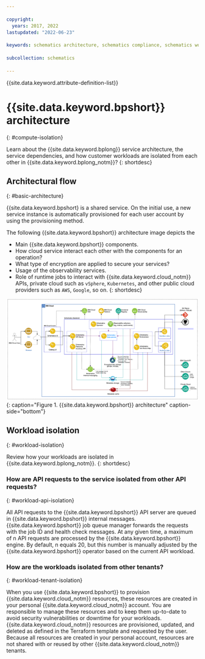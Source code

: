 ```yaml
---

copyright:
  years: 2017, 2022
lastupdated: "2022-06-23"

keywords: schematics architecture, schematics compliance, schematics workload isolation, schematics depdendencies

subcollection: schematics

---
```


{{site.data.keyword.attribute-definition-list}}

# {{site.data.keyword.bpshort}} architecture
{: #compute-isolation}

Learn about the {{site.data.keyword.bplong}} service architecture, the service dependencies, and how customer workloads are isolated from each other in {{site.data.keyword.bplong_notm}}?
{: shortdesc}

## Architectural flow
{: #basic-architecture}

{{site.data.keyword.bpshort} is a shared service. On the initial use, a new service instance is automatically provisioned for each user account by using the provisioning method.

The following {{site.data.keyword.bpshort}} architecture image depicts the 
- Main {{site.data.keyword.bpshort}} components.
- How cloud service interact each other with the components for an operation?
- What type of encryption are applied to secure your services?
- Usage of the observability services.
- Role of runtime jobs to interact with {{site.data.keyword.cloud_notm}} APIs, private cloud such as `vSphere`, `Kubernetes`, and other public cloud providers such as `AWS`, `Google`, so on.
{: shortdesc}

![{{site.data.keyword.bpshort}} architecture](images/schematics-enduser-architecture.png){: caption="Figure 1. {{site.data.keyword.bpshort}} architecture" caption-side="bottom"}

## Workload isolation
{: #workload-isolation}

Review how your workloads are isolated in {{site.data.keyword.bplong_notm}}.
{: shortdesc}

### How are API requests to the service isolated from other API requests?
{: #workload-api-isolation}

All API requests to the {{site.data.keyword.bpshort}} API server are queued in {{site.data.keyword.bpshort}} internal messages. {{site.data.keyword.bpshort}} job queue manager forwards the requests with the job ID and health check messages. At any given time, a maximum of n API requests are processed by the {{site.data.keyword.bpshort}} engine. By default, n equals 20, but this number is manually adjusted by the {{site.data.keyword.bpshort}} operator based on the current API workload. 

### How are the workloads isolated from other tenants? 
{: #workload-tenant-isolation}

When you use {{site.data.keyword.bpshort}} to provision {{site.data.keyword.cloud_notm}} resources, these resources are created in your personal {{site.data.keyword.cloud_notm}} account. You are responsible to manage these resources and to keep them up-to-date to avoid security vulnerabilities or downtime for your workloads. {{site.data.keyword.cloud_notm}} resources are provisioned, updated, and deleted as defined in the Terraform template and requested by the user. Because all resources are created in your personal account, resources are not shared with or reused by other {{site.data.keyword.cloud_notm}} tenants.

